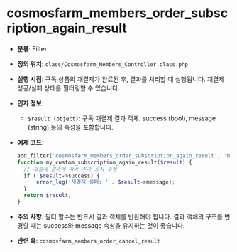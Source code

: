 # cosmosfarm_members_order_subscription_again_result

- **분류**: Filter
- **정의 위치**: `class/Cosmosfarm_Members_Controller.class.php`
- **실행 시점**: 구독 상품의 재결제가 완료된 후, 결과를 처리할 때 실행됩니다. 재결제 성공/실패 상태를 필터링할 수 있습니다.
- **인자 정보**:
  - `$result (object)`: 구독 재결제 결과 객체. success (bool), message (string) 등의 속성을 포함합니다.
- **예제 코드**:

  ```php
  add_filter('cosmosfarm_members_order_subscription_again_result', 'my_custom_subscription_again_result');
  function my_custom_subscription_again_result($result) {
    // 재결제 결과에 따라 추가 로직 수행
    if (!$result->success) {
        error_log('재결제 실패: ' . $result->message);
    }
    return $result;
  }
  ```

- **주의 사항**: 필터 함수는 반드시 결과 객체를 반환해야 합니다. 결과 객체의 구조를 변경할 때는 success와 message 속성을 유지하는 것이 좋습니다.
- **관련 훅**: `cosmosfarm_members_order_cancel_result`
